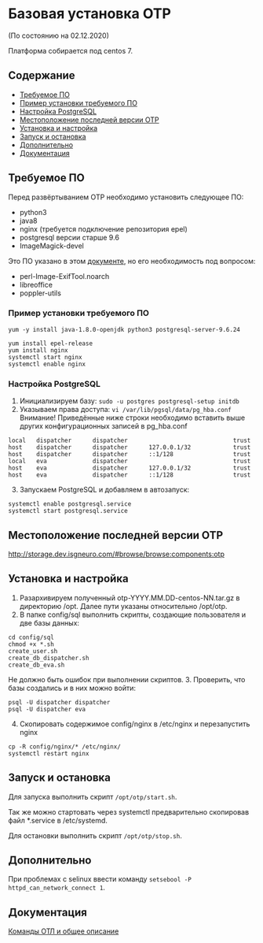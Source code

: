 # Базовая установка OTP
(По состоянию на 02.12.2020)

Платформа собирается под centos 7.

## Содержание
- [Требуемое ПО](#requiredsoft)
- [Пример установки требуемого ПО](#exampleinstall)
- [Настройка PostgreSQL](#setuppostgresql)
- [Местоположение последней версии OTP](#lastversion)
- [Установка и настройка](#install)
- [Запуск и остановка](#startend)
- [Дополнительно](#add)
- [Документация](#doc)

## Требуемое ПО <a name=requiredsoft></a>
Перед развёртыванием OTP необходимо установить следующее ПО:

- python3
- java8
- nginx (требуется подключение репозитория epel)
- postgresql версии старше 9.6
- ImageMagick-devel


Это ПО указано в этом [документе](https://docs.google.com/document/d/1lc27I0J0vyDnwt-CpaXOJfzXaATdXSPz7_MAQpNu6mU/),
но его необходимость под вопросом:
- perl-Image-ExifTool.noarch
- libreoffice
- poppler-utils

### Пример установки требуемого ПО <a name=exampleinstall></a>
```
yum -y install java-1.8.0-openjdk python3 postgresql-server-9.6.24
```
```
yum install epel-release
yum install nginx
systemctl start nginx
systemctl enable nginx
```

### Настройка PostgreSQL <a name=setuppostgresql></a>
1. Инициализируем базу: `sudo -u postgres postgresql-setup initdb`
2. Указываем права доступа: `vi /var/lib/pgsql/data/pg_hba.conf`
Внимание! Приведённые ниже строки необходимо вставить выше других конфигурационных записей в pg_hba.conf
```
local   dispatcher      dispatcher                              trust
host    dispatcher      dispatcher      127.0.0.1/32            trust  
host    dispatcher      dispatcher      ::1/128                 trust  
local   eva             dispatcher                              trust
host    eva             dispatcher      127.0.0.1/32            trust  
host    eva             dispatcher      ::1/128                 trust  
```
3. Запускаем PostgreSQL и добавляем в автозапуск:
```
systemctl enable postgresql.service
systemctl start postgresql.service
```

## Местоположение последней версии OTP <a name=lastversion></a>
http://storage.dev.isgneuro.com/#browse/browse:components:otp

## Установка и настройка <a name=install></a>
1. Разархивируем полученный otp-YYYY.MM.DD-centos-NN.tar.gz в директорию /opt.
 Далее пути указаны относительно /opt/otp.
2. В папке config/sql выполнить скрипты, создающие пользователя и две базы данных:
```
cd config/sql
chmod +x *.sh
create_user.sh 
create_db_dispatcher.sh
create_db_eva.sh
```
Не должно быть ошибок при выполнении скриптов.
3. Проверить, что базы создались и в них можно войти:
```
psql -U dispatcher dispatcher
psql -U dispatcher eva
```
4. Скопировать содержимое config/nginx в /etc/nginx и перезапустить nginx
```
cp -R config/nginx/* /etc/nginx/ 
systemctl restart nginx
```

## Запуск и остановка <a name=startend></a>
Для запуска выполнить скрипт `/opt/otp/start.sh`.

Так же можно стартовать через systemctl предварительно скопировав 
файл *.service в /etc/systemd.

Для остановки выполнить скрипт `/opt/otp/stop.sh`.

## Дополнительно <a name=add></a>
При проблемах с selinux ввести команду `setsebool -P httpd_can_network_connect 1`.

## Документация <a name=doc></a>
[Команды ОТЛ и общее описание](https://github.com/ISGNeuroTeam/otp)

